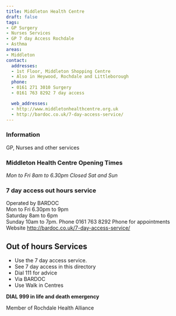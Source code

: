 ```yaml
---
title: Middleton Health Centre
draft: false
tags:
- GP Surgery
- Nurses Services
- GP 7 day Access Rochdale
- Asthma
areas:
- Middleton
contact:
  addresses:
  - 1st Floor, Middleton Shopping Centre
  - Also in Heywood, Rochdale and Littleborough
  phone:
  - 0161 271 3010 Surgery
  - 0161 763 8292 7 day access

  web_addresses:
  - http://www.middletonhealthcentre.org.uk
  - http://bardoc.co.uk/7-day-access-service/
---
```


### Information
GP, Nurses and other services

### Middleton Health Centre Opening Times   
*Mon to Fri 8am to 6.30pm*
*Closed Sat and Sun*   

### 7 day access out hours service   
Operated by BARDOC   
Mon to Fri  6.30pm to 9pm   
Saturday  8am to 6pm   
Sunday  10am to 7pm.
Phone 0161 763 8292  Phone for appointments   
Website  http://bardoc.co.uk/7-day-access-service/   

## Out of hours Services
- Use the 7 day access service.
- See 7 day access in this directory
- Dial 111 for advice
- Via BARDOC
- Use Walk in Centres

**DIAL 999 in life and death emergency**

Member of Rochdale Health Alliance

